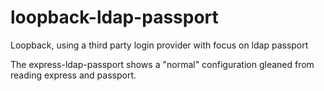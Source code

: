 # loopback-ldap-passport
Loopback, using a third party login provider with focus on ldap passport 

The express-ldap-passport shows a "normal" configuration gleaned from reading express and passport.


